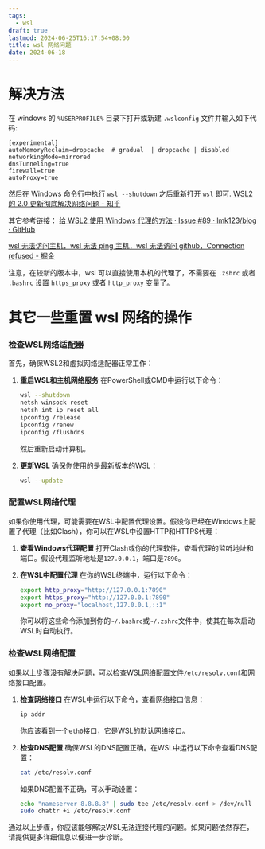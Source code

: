 ```yaml
---
tags:
  - wsl
draft: true
lastmod: 2024-06-25T16:17:54+08:00
title: wsl 网络问题
date: 2024-06-18
---
```


# 解决方法
在 windows 的 `%USERPROFILE%` 目录下打开或新建 `.wslconfig` 文件并输入如下代码:
```
[experimental]
autoMemoryReclaim=dropcache  # gradual  | dropcache | disabled
networkingMode=mirrored
dnsTunneling=true
firewall=true
autoProxy=true
```
然后在 Windows 命令行中执行 `wsl --shutdown` 之后重新打开 `wsl` 即可.
[WSL2 的 2.0 更新彻底解决网络问题 - 知乎](https://zhuanlan.zhihu.com/p/657110386)


其它参考链接：
[给 WSL2 使用 Windows 代理的方法 · Issue #89 · lmk123/blog · GitHub](https://github.com/lmk123/blog/issues/89)

[wsl 无法访问主机，wsl 无法 ping 主机，wsl 无法访问 github，Connection refused - 掘金](https://juejin.cn/post/7346865350623707146)

注意，在较新的版本中，wsl 可以直接使用本机的代理了，不需要在 `.zshrc` 或者 `.bashrc` 设置 `https_proxy` 或者 `http_proxy` 变量了。

# 其它一些重置 wsl 网络的操作

### 检查WSL网络适配器

首先，确保WSL2和虚拟网络适配器正常工作：

1. **重启WSL和主机网络服务** 在PowerShell或CMD中运行以下命令：
    
    ```sh
    wsl --shutdown
    netsh winsock reset
    netsh int ip reset all
    ipconfig /release
    ipconfig /renew
    ipconfig /flushdns
    ```
    
    然后重新启动计算机。
    
2. **更新WSL** 确保你使用的是最新版本的WSL：
    
    ```sh
    wsl --update
    ```
    

### 配置WSL网络代理

如果你使用代理，可能需要在WSL中配置代理设置。假设你已经在Windows上配置了代理（比如Clash），你可以在WSL中设置HTTP和HTTPS代理：

1. **查看Windows代理配置** 打开Clash或你的代理软件，查看代理的监听地址和端口。假设代理监听地址是`127.0.0.1`，端口是`7890`。
    
2. **在WSL中配置代理** 在你的WSL终端中，运行以下命令：
    
    ```sh
    export http_proxy="http://127.0.0.1:7890"
    export https_proxy="http://127.0.0.1:7890"
    export no_proxy="localhost,127.0.0.1,::1"
    ```
    
    你可以将这些命令添加到你的`~/.bashrc`或`~/.zshrc`文件中，使其在每次启动WSL时自动执行。
    

### 检查WSL网络配置

如果以上步骤没有解决问题，可以检查WSL网络配置文件`/etc/resolv.conf`和网络接口配置。

1. **检查网络接口** 在WSL中运行以下命令，查看网络接口信息：
    
    ```sh
    ip addr
    ```
    
    你应该看到一个`eth0`接口，它是WSL的默认网络接口。
    
2. **检查DNS配置** 确保WSL的DNS配置正确。在WSL中运行以下命令查看DNS配置：
    
    ```sh
    cat /etc/resolv.conf
    ```
    
    如果DNS配置不正确，可以手动设置：
    
    ```sh
    echo "nameserver 8.8.8.8" | sudo tee /etc/resolv.conf > /dev/null
    sudo chattr +i /etc/resolv.conf
    ```
    

通过以上步骤，你应该能够解决WSL无法连接代理的问题。如果问题依然存在，请提供更多详细信息以便进一步诊断。